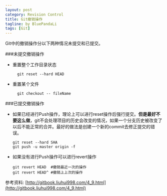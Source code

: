 ```yaml
---
layout: post
category: Revision Control
title: Git撤销操作
tagline: by BluePandaLi
tags: [Git]
---
```


Git中的撤销操作分以下两种情况未提交和已提交。

<!--more-->

###未提交撤销操作

* 重置整个工作目录状态
 
		git reset --hard HEAD
* 重置某个文件  

		git checkout -- fileName
		
###已提交撤销操作  
*   如果已经进行Push操作，理论上可以进行reset操作后强行提交。**但是最好不要这么做**，git不会处理项目的历史会改变的情况，如果一个分支历史被改变了以后不能正常的合并。最好的做法是创建一个新的commit去修正提交的错误。  

		git reset --hard SHA
		git push -u master origin -f

*   如果没有进行Push操作可以进行revert操作  

		git revert HEAD  #撤销最近一次的操作
		git revert HEAD^ #撤销上上次的操作
		  
		  
		  
参考资料: [http://gitbook.liuhui998.com/4_9.html](http://gitbook.liuhui998.com/4_9.html)
	